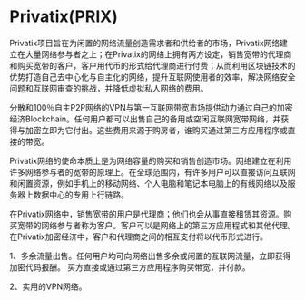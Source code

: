 # Privatix(PRIX)

Privatix项目旨在为闲置的网络流量创造需求者和供给者的市场，Privatix网络建立在大量网络参与者之上；在Privatix的网络上拥有两方设定，销售宽带的代理商和购买宽带的客户，客户用代币的形式给代理商进行付费；从而利用区块链技术的优势打造自己去中心化与自主化的网络，提升互联网使用者的效率，解决网络安全问题和互联网审查的挑战，并降低虚拟私人网络的费用。 

分散和100％自主P2P网络的VPN与第一互联网带宽市场提供动力通过自己的加密经济Blockchain。任何用户都可以出售自己的备用或空闲互联网宽带网络，并获得与加密立即为它付出。这些费用来源于购房者，谁购买通过第三方应用程序或直接的带宽。

 Privatix网络的使命本质上是为网络容量的购买和销售创造市场。网络建立在利用许多网络参与者的宽带的原理上。在全球范围内，有许多用户可以直接访问互联网和闲置资源，例如手机上的移动网络、个人电脑和笔记本电脑上的有线网络以及服务器上数据中心的专用上行链路。

在Privatix网络中，销售宽带的用户是代理商；他们也会从事直接租赁其资源。购买宽带的网络参与者称为客户。客户可以是网络上的第三方应用程式和其他代理。在Privatix加密经济中，客户和代理商之间的相互支付将以代币形式进行。

1、多余流量出售。任何用户均可向网络出售多余或闲置的互联网流量，立即获得加密代码报酬。 买方直接或通过第三方应用程序购买带宽，并付款。

2、实用的VPN网络。


